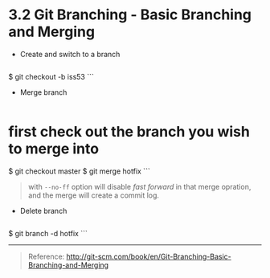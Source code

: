 3.2 Git Branching - Basic Branching and Merging
===
* Create and switch to a branch

    ```bash
$ git checkout -b iss53
    ```
    
* Merge branch
    ```bash
# first check out the branch you wish to merge into
$ git checkout master
$ git merge hotfix
    ```
> with ```--no-ff``` option will disable *fast forward* in that merge opration, and the merge will create a commit log.     
* Delete branch
    ```bash
$ git branch -d hotfix
    ```
    
---
> Reference: http://git-scm.com/book/en/Git-Branching-Basic-Branching-and-Merging
